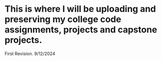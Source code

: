 # This is where I will be uploading and preserving my college code assignments, projects and capstone projects.









First Revision.
9/12/2024
